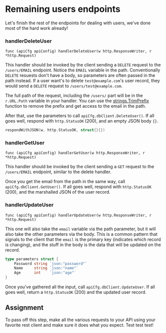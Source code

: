 # Remaining users endpoints

Let's finish the rest of the endpoints for dealing with users, we've done most of the hard work already!

### handlerDeleteUser

`func (apiCfg apiConfig) handlerDeleteUser(w http.ResponseWriter, r *http.Request)`

This handler should be invoked by the client sending a `DELETE` request to the `/users/EMAIL` endpoint. Notice the `EMAIL` variable in the path. Conventionally `DELETE` resuests don't have a body, so parameters are often passed in the path instead. If a user want's to delete `test@example.com`'s user record, they would send a `DELETE` request to `/users/test@example.com`.

The full path of the request, including the `/users/` part will be in the `r.URL.Path` variable in your handler. You can use the [strings.TrimPrefix](https://pkg.go.dev/strings#TrimPrefix) function to remove the prefix and get access to the email in the path.

After that, use the parameters to call `apiCfg.dbClient.DeleteUser()`. If all goes well, respond with `http.StatusOK` (200), and an empty JSON body `{}`.

```go
respondWithJSON(w, http.StatusOK, struct{}{})
```

### handlerGetUser

`func (apiCfg apiConfig) handlerGetUser(w http.ResponseWriter, r *http.Request)`

This handler should be invoked by the client sending a `GET` request to the `/users/EMAIL` endpoint, similar to the delete handler.

Once you get the email from the path in the same way, call `apiCfg.dbClient.GetUser()`. If all goes well, respond with `http.StatusOK` (200), and the marshalled JSON of the user record.

### handlerUpdateUser

`func (apiCfg apiConfig) handlerUpdateUser(w http.ResponseWriter, r *http.Request)`

This one will also take the `email` variable via the path parameter, but it will also take the other parameters via the body. This is a common pattern that signals to the client that the `email` is the primary key (indicates which record is changing), and the stuff in the body is the data that will be updated on the record.

```go
type parameters struct {
    Password string `json:"password"`
    Name     string `json:"name"`
    Age      int    `json:"age"`
}
```

Once you've gathered all the input, call `apiCfg.dbClient.UpdateUser`. If all goes well, return a `http.StatusOK` (200) and the updated user record.

## Assignment

To pass off this step, make all the various requests to your API using your favorite rest client and make sure it does what you expect. Test test test!
